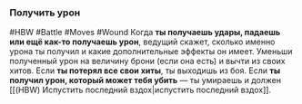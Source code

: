 ### **Получить урон**

#HBW #Battle #Moves #Wound 
Когда **ты получаешь удары, падаешь или ещё как-то получаешь урон**, ведущий скажет, сколько именно урона ты получил и какие дополнительные эффекты он имеет. Уменьши полученный урон на величину брони (если она есть) и вычти из своих хитов.
Если **ты потерял все свои хиты**, ты выходишь из боя. Если **ты получил урон, который может тебя убить** — ты умираешь и должен [[(HBW) Испустить последний вздох|испустить последний вздох]].